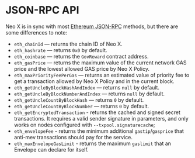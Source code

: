 # JSON-RPC API

Neo X is in sync with most [Ethereum JSON-RPC](https://ethereum.org/en/developers/docs/apis/json-rpc/) methods, but there are some differences to note:

* `eth_chainId` — returns the chain ID of Neo X.
* `eth_hashrate` — returns `0x0` by default.
* `eth_coinbase` — returns the `GovReward` contract address.
* `eth_gasPrice` — returns the maximum value of the current network GAS price and the lowest allowed GAS price by Neo X Policy.
* `eth_maxPriorityFeePerGas` — returns an estimated value of priority fee to get a transaction allowed by Neo X Policy and in the current block.
* `eth_getUncleByBlockHashAndIndex` — returns `null` by default.
* `eth_getUncleByBlockNumberAndIndex` — returns `null` by default.
* `eth_getUncleCountByBlockHash` — returns `0` by default.
* `eth_getUncleCountByBlockNumber` — returns `0` by default.
* `eth_getEncryptedTransaction` - returns the cached and signed secret transactions. It requires a valid sender signature in parameters, and only works on nodes configured with `--txpool.signaturecache`;
* `eth_envelopeFee` - returns the minimum additional `gastip`/`gasprice` that anti-mev transactions should pay for the service.
* `eth_maxEnvelopeGasLimit` - returns the maximum `gaslimit` that an Envelope can declare for itself.
